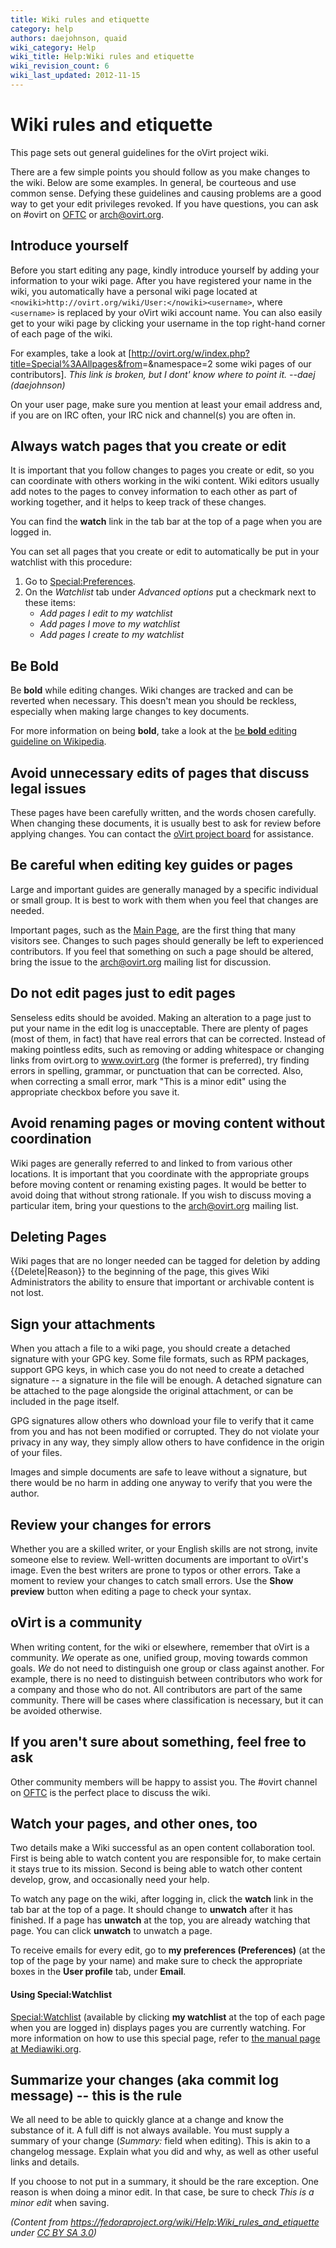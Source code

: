 ```yaml
---
title: Wiki rules and etiquette
category: help
authors: daejohnson, quaid
wiki_category: Help
wiki_title: Help:Wiki rules and etiquette
wiki_revision_count: 6
wiki_last_updated: 2012-11-15
---
```


<!-- TODO: [Mikey] Update this page for contributing to content on GitHub -->

# Wiki rules and etiquette

This page sets out general guidelines for the oVirt project wiki.

There are a few simple points you should follow as you make changes to the wiki. Below are some examples. In general, be courteous and use common sense. Defying these guidelines and causing problems are a good way to get your edit privileges revoked. If you have questions, you can ask on #ovirt on [OFTC](http://oftc.net/) or [arch@ovirt.org](http://lists.ovirt.org/mailman/listinfo/arch).

## Introduce yourself

Before you start editing any page, kindly introduce yourself by adding your information to your wiki page. After you have registered your name in the wiki, you automatically have a personal wiki page located at `<nowiki>http://ovirt.org/wiki/User:</nowiki><username>`, where `<username>` is replaced by your oVirt wiki account name. You can also easily get to your wiki page by clicking your username in the top right-hand corner of each page of the wiki.

For examples, take a look at [<http://ovirt.org/w/index.php?title=Special%3AAllpages&from>=&namespace=2 some wiki pages of our contributors]. *This link is broken, but I dont' know where to point it. --daej (daejohnson)*

On your user page, make sure you mention at least your email address and, if you are on IRC often, your IRC nick and channel(s) you are often in.

## Always watch pages that you create or edit

It is important that you follow changes to pages you create or edit, so you can coordinate with others working in the wiki content. Wiki editors usually add notes to the pages to convey information to each other as part of working together, and it helps to keep track of these changes.

You can find the **watch** link in the tab bar at the top of a page when you are logged in.

You can set all pages that you create or edit to automatically be put in your watchlist with this procedure:

1.  Go to <Special:Preferences>.
2.  On the *Watchlist* tab under *Advanced options* put a checkmark next to these items:
    -   *Add pages I edit to my watchlist*
    -   *Add pages I move to my watchlist*
    -   *Add pages I create to my watchlist*

## Be Bold

Be **bold** while editing changes. Wiki changes are tracked and can be reverted when necessary. This doesn't mean you should be reckless, especially when making large changes to key documents.

For more information on being **bold**, take a look at the [be **bold** editing guideline on Wikipedia](wikipedia:Wikipedia:Be_bold).

## Avoid unnecessary edits of pages that discuss legal issues

These pages have been carefully written, and the words chosen carefully. When changing these documents, it is usually best to ask for review before applying changes. You can contact the [oVirt project board](/community/about/contact/) for assistance.

## Be careful when editing key guides or pages

Large and important guides are generally managed by a specific individual or small group. It is best to work with them when you feel that changes are needed.

Important pages, such as the [Main Page](/), are the first thing that many visitors see. Changes to such pages should generally be left to experienced contributors. If you feel that something on such a page should be altered, bring the issue to the [arch@ovirt.org](/community/about/contact/) mailing list for discussion.

## Do not edit pages just to edit pages

Senseless edits should be avoided. Making an alteration to a page just to put your name in the edit log is unacceptable. There are plenty of pages (most of them, in fact) that have real errors that can be corrected. Instead of making pointless edits, such as removing or adding whitespace or changing links from ovirt.org to www.ovirt.org (the former is preferred), try finding errors in spelling, grammar, or punctuation that can be corrected. Also, when correcting a small error, mark "This is a minor edit" using the appropriate checkbox before you save it.

## Avoid renaming pages or moving content without coordination

Wiki pages are generally referred to and linked to from various other locations. It is important that you coordinate with the appropriate groups before moving content or renaming existing pages. It would be better to avoid doing that without strong rationale. If you wish to discuss moving a particular item, bring your questions to the [arch@ovirt.org](/community/about/contact/) mailing list.

## Deleting Pages

Wiki pages that are no longer needed can be tagged for deletion by adding {{Delete|Reason}} to the beginning of the page, this gives Wiki Administrators the ability to ensure that important or archivable content is not lost.

## Sign your attachments

When you attach a file to a wiki page, you should create a detached signature with your GPG key. Some file formats, such as RPM packages, support GPG keys, in which case you do not need to create a detached signature -- a signature in the file will be enough. A detached signature can be attached to the page alongside the original attachment, or can be included in the page itself.

GPG signatures allow others who download your file to verify that it came from you and has not been modified or corrupted. They do not violate your privacy in any way, they simply allow others to have confidence in the origin of your files.

Images and simple documents are safe to leave without a signature, but there would be no harm in adding one anyway to verify that you were the author.

## Review your changes for errors

Whether you are a skilled writer, or your English skills are not strong, invite someone else to review. Well-written documents are important to oVirt's image. Even the best writers are prone to typos or other errors. Take a moment to review your changes to catch small errors. Use the **Show preview** button when editing a page to check your syntax.

## oVirt is a community

When writing content, for the wiki or elsewhere, remember that oVirt is a community. *We* operate as one, unified group, moving towards common goals. *We* do not need to distinguish one group or class against another. For example, there is no need to distinguish between contributors who work for a company and those who do not. All contributors are part of the same community. There will be cases where classification is necessary, but it can be avoided otherwise.

## If you aren't sure about something, feel free to ask

Other community members will be happy to assist you. The #ovirt channel on [OFTC](http://oftc.net/) is the perfect place to discuss the wiki.

## Watch your pages, and other ones, too

Two details make a Wiki successful as an open content collaboration tool. First is being able to watch content you are responsible for, to make certain it stays true to its mission. Second is being able to watch other content develop, grow, and occasionally need your help.

To watch any page on the wiki, after logging in, click the **watch** link in the tab bar at the top of a page. It should change to **unwatch** after it has finished. If a page has **unwatch** at the top, you are already watching that page. You can click **unwatch** to unwatch a page.

To receive emails for every edit, go to **my preferences (Preferences)** (at the top of the page by your name) and make sure to check the appropriate boxes in the **User profile** tab, under **Email**.

#### Using Special:Watchlist

<Special:Watchlist> (available by clicking **my watchlist** at the top of each page when you are logged in) displays pages you are currently watching. For more information on how to use this special page, refer to [the manual page at Mediawiki.org](http://www.mediawiki.org/wiki/Manual:Watchlist).

## Summarize your changes (aka commit log message) -- this is the rule

We all need to be able to quickly glance at a change and know the substance of it. A full diff is not always available. You must supply a summary of your change (*Summary:* field when editing). This is akin to a changelog message. Explain what you did and why, as well as other useful links and details.

If you choose to not put in a summary, it should be the rare exception. One reason is when doing a minor edit. In that case, be sure to check *This is a minor edit* when saving.

*(Content from <https://fedoraproject.org/wiki/Help:Wiki_rules_and_etiquette> under [CC BY SA 3.0](https://creativecommons.org/licenses/by-sa/3.0/))*

